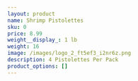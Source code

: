 ```yaml
---
layout: product
name: Shrimp Pistolettes
sku: 0
price: 8.99
weight__display_: 1 lb
weight: 16
image: /images/logo_2_ft5ef3_i2nr6z.png
description: 4﻿ Pistolettes Per Pack
product_options: []
---
```

